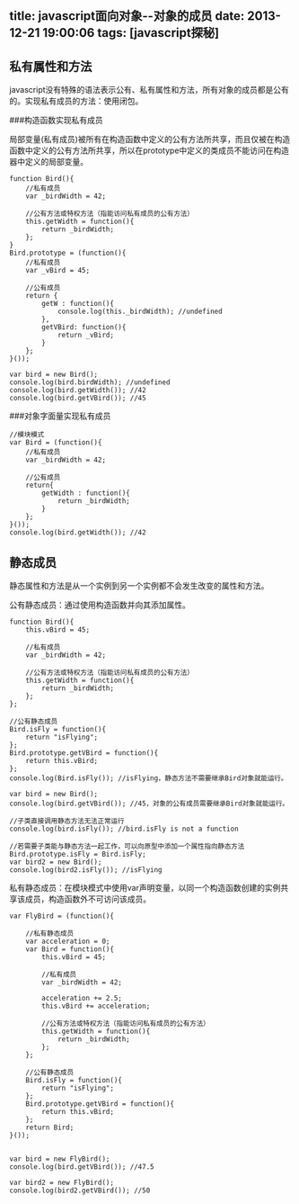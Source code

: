 title: javascript面向对象--对象的成员
date: 2013-12-21 19:00:06
tags: [javascript探秘]
---

私有属性和方法
----------------------

javascript没有特殊的语法表示公有、私有属性和方法，所有对象的成员都是公有的。实现私有成员的方法：使用闭包。

###构造函数实现私有成员

局部变量(私有成员)被所有在构造函数中定义的公有方法所共享，而且仅被在构造函数中定义的公有方法所共享，所以在prototype中定义的类成员不能访问在构造器中定义的局部变量。

```ssh
function Bird(){
    //私有成员
    var _birdWidth = 42;

    //公有方法或特权方法（指能访问私有成员的公有方法）
    this.getWidth = function(){
        return _birdWidth;
    };
}
Bird.prototype = (function(){
    //私有成员
    var _vBird = 45;

    //公有成员
    return {
        getW : function(){
            console.log(this._birdWidth); //undefined
        },
        getVBird: function(){
            return _vBird;
        }
    };
}());

var bird = new Bird();
console.log(bird.birdWidth); //undefined
console.log(bird.getWidth()); //42
console.log(bird.getVBird()); //45
```
<!--more-->

###对象字面量实现私有成员

```ssh
//模块模式
var Bird = (function(){
    //私有成员
    var _birdWidth = 42;

    //公有成员
    return{
        getWidth : function(){
            return _birdWidth;
        }
    };
}());
console.log(bird.getWidth()); //42
```


静态成员
------------------------

静态属性和方法是从一个实例到另一个实例都不会发生改变的属性和方法。

公有静态成员：通过使用构造函数并向其添加属性。

```ssh
function Bird(){
    this.vBird = 45;

    //私有成员
    var _birdWidth = 42;

    //公有方法或特权方法（指能访问私有成员的公有方法）
    this.getWidth = function(){
        return _birdWidth;
    };
};

//公有静态成员
Bird.isFly = function(){
    return "isFlying";
};
Bird.prototype.getVBird = function(){
    return this.vBird;
};
console.log(Bird.isFly()); //isFlying，静态方法不需要继承Bird对象就能运行。

var bird = new Bird();
console.log(bird.getVBird()); //45，对象的公有成员需要继承Bird对象就能运行。

//子类直接调用静态方法无法正常运行
console.log(bird.isFly()); //bird.isFly is not a function

//若需要子类能与静态方法一起工作，可以向原型中添加一个属性指向静态方法
Bird.prototype.isFly = Bird.isFly;
var bird2 = new Bird();
console.log(bird2.isFly()); //isFlying

```

私有静态成员：在模块模式中使用var声明变量，以同一个构造函数创建的实例共享该成员，构造函数外不可访问该成员。

```ssh
var FlyBird = (function(){

    //私有静态成员
    var acceleration = 0;
    var Bird = function(){
        this.vBird = 45;

        //私有成员
        var _birdWidth = 42;

        acceleration += 2.5;
        this.vBird += acceleration;

        //公有方法或特权方法（指能访问私有成员的公有方法）
        this.getWidth = function(){
            return _birdWidth;
        };
    };

    //公有静态成员
    Bird.isFly = function(){
        return "isFlying";
    };
    Bird.prototype.getVBird = function(){
        return this.vBird;
    };
    return Bird;
}());


var bird = new FlyBird();
console.log(bird.getVBird()); //47.5

var bird2 = new FlyBird();
console.log(bird2.getVBird()); //50

```
